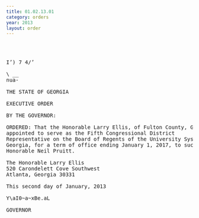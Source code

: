 ```yaml
---
title: 01.02.13.01
category: orders
year: 2013
layout: order
---
```


<pre>  
   

I’) 7 4/’

\ __
nua-

THE STATE OF GEORGIA

EXECUTIVE ORDER

BY THE GOVERNOR:

ORDERED: That the Honorable Larry Ellis, of Fulton County, Georgia, is
appointed to serve as the Fifth Congressional District
Representative on the Board of Regents of the University System of
Georgia, for a term of office ending January 1, 2017, to succeed the
Honorable Neil Pruitt.

The Honorable Larry Ellis
520 Carondelett Cove Southwest
Atlanta, Georgia 30331

This second day of January, 2013

Y\aI0~a~xBe.aL

GOVERNOR

</pre>
